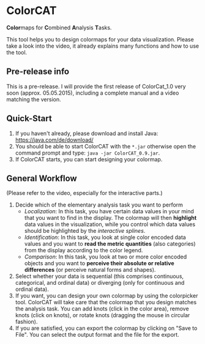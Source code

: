 # ColorCAT

**Color**maps for **C**ombined **A**nalysis **T**asks. 

This tool helps you to design colormaps for your data visualization. Please take a look into the video, it already explains many functions and how to use the tool.

## Pre-release info

This is a pre-release. I will provide the first release of ColorCat_1.0 very soon (approx. 05.05.2015), including a complete manual and a video matching the version. 

## Quick-Start

1. If you haven't already, please download and install Java: https://java.com/de/download/
2. You should be able to start ColorCAT with the `*.jar` otherwise open the command prompt and type: `java -jar ColorCAT_0.9.jar`.
3. If ColorCAT starts, you can start designing your colormap.

## General Workflow
(Please refer to the video, especially for the interactive parts.)

1. Decide which of the elementary analysis task you want to perform
	* *Localization*: In this task, you have certain data values in your mind that you want to find in the display. The colormap will then **highlight** data values in the visualization, while you control which data values should be highlighted by the *interactive splines*.
	* *Identification*: In this task, you look at single color encoded data values and you want to **read the metric quantities** (also categories) from the display according to the color legend.
	* *Comparison*: In this task, you look at two or more color encoded objects and you want to **perceive their absolute or relative differences** (or perceive natural forms and shapes).
2. Select whether your data is sequential (this comprises continuous, categorical, and ordinal data) or diverging (only for continuous and ordinal data).
3. If you want, you can design your own colormap by using the colorpicker tool. ColorCAT will take care that the colormap that you design matches the analysis task. You can add knots (click in the color area), remove knots (click on knots), or rotate knots (dragging the mouse in circular fashion).
4. If you are satisfied, you can export the colormap by clicking on "Save to File". You can select the output format and the file for the export.








